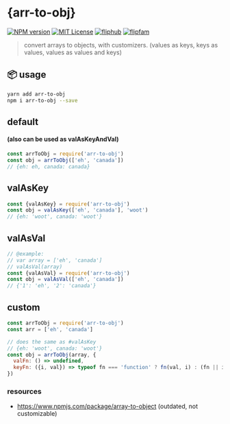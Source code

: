 # {arr-to-obj}

[![NPM version][arr-to-obj-npm-image]][arr-to-obj-npm-url]
[![MIT License][license-image]][license-url]
[![fliphub][gitter-badge]][gitter-url]
[![flipfam][flipfam-image]][flipfam-url]

[arr-to-obj-npm-image]: https://img.shields.io/npm/v/arr-to-obj.svg
[arr-to-obj-npm-url]: https://npmjs.org/package/arr-to-obj
[license-image]: http://img.shields.io/badge/license-MIT-blue.svg?style=flat
[license-url]: https://spdx.org/licenses/MIT
[gitter-badge]: https://img.shields.io/gitter/room/fliphub/pink.svg
[gitter-url]: https://gitter.im/fliphub/Lobby
[flipfam-image]: https://img.shields.io/badge/%F0%9F%8F%97%20%F0%9F%92%A0-flipfam-9659F7.svg
[flipfam-url]: https://www.npmjs.com/package/flipfam

> convert arrays to objects, with customizers. (values as keys, keys as values, values as values and keys)

## 📦 usage
```bash
yarn add arr-to-obj
npm i arr-to-obj --save
```


## default
#### (also can be used as valAsKeyAndVal)

```js
const arrToObj = require('arr-to-obj')
const obj = arrToObj(['eh', 'canada'])
// {eh: eh, canada: canada}
```

## valAsKey
```js
const {valAsKey} = require('arr-to-obj')
const obj = valAsKey(['eh', 'canada'], 'woot')
// {eh: 'woot', canada: 'woot'}
```

## valAsVal
```js
// @example:
// var array = ['eh', 'canada']
// valAsVal(array)
const {valAsVal} = require('arr-to-obj')
const obj = valAsVal(['eh', 'canada'])
// {'1': 'eh', '2': 'canada'}
```

## custom
```js
const arrToObj = require('arr-to-obj')
const arr = ['eh', 'canada']

// does the same as #valAsKey
// {eh: 'woot', canada: 'woot'}
const obj = arrToObj(array, {
  valFn: () => undefined,
  keyFn: ({i, val}) => typeof fn === 'function' ? fn(val, i) : (fn || i),
})
```

### resources
- https://www.npmjs.com/package/array-to-object (outdated, not customizable)
